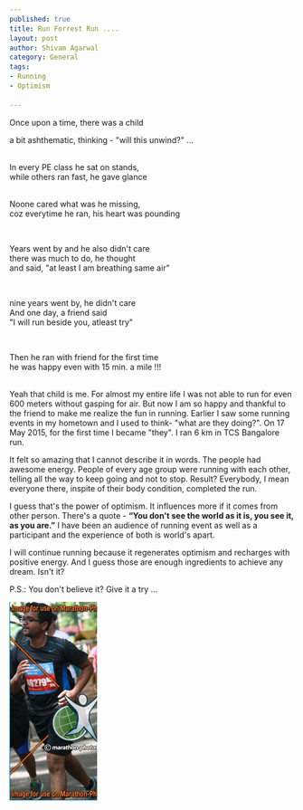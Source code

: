 ```yaml
--- 
published: true
title: Run Forrest Run ....
layout: post
author: Shivam Agarwal
category: General
tags: 
- Running
- Optimism

---
```


<p class="para-center" style="font-style:italic;">

Once upon a time, there was a child<br />

a bit ashthematic, thinking - "will this unwind?" ...<br />
<!-- more -->
<br />
In every PE class he sat on stands,<br />
while others ran fast, he gave glance<br />

<br />

Noone cared what was he missing,<br />
coz everytime he ran, his heart was pounding<br />

<br />

Years went by and he also didn't care<br />
there was much to do, he thought<br />
and said, "at least I am breathing same air"<br />

<br />

nine years went by, he didn't care<br />
And one day, a friend said<br />
"I will run beside you, atleast try"<br />

<br />

Then he ran with friend for the first time<br />
he was happy even with 15 min. a mile !!!<br />
<br />
</p>

Yeah that child is me. For almost my entire life I was not able to run for even 600 meters without gasping for air. But now I am so happy and thankful to the friend to make me realize the fun in running. Earlier I saw some running events in my hometown and I used to think- "what are they doing?". On 17 May 2015, for the first time I became "they". I ran 6 km in TCS Bangalore run. 

It felt so amazing that I cannot describe it in words. The people had awesome energy. People of every age group were running with each other, telling all the way to keep going and not to stop. Result? Everybody, I mean everyone there, inspite of their body condition, completed the run.

I guess that's the power of optimism. It influences more if it comes from other person. There's a quote - __“You don't see the world as it is, you see it, as you are.”__ I have been an audience of running event as well as a participant and the experience of both is world's apart. 

I will continue running because it regenerates optimism and recharges with positive energy. And I guess those are enough ingredients to achieve any dream. Isn't it? 

P.S.: You don't believe it? Give it a try ... 

<p class="para-center">
<img src = "/images/running_pic.png"/>
</p>